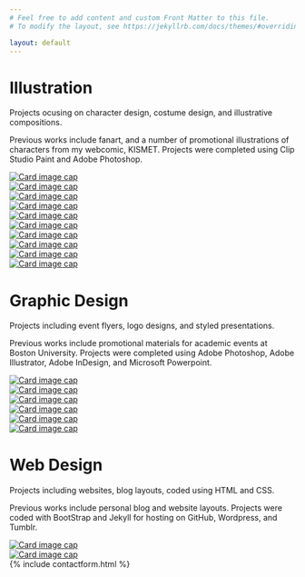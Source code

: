 ```yaml
---
# Feel free to add content and custom Front Matter to this file.
# To modify the layout, see https://jekyllrb.com/docs/themes/#overriding-theme-defaults

layout: default
---
```

<div class="container-fluid ml-0 mr-0 pl-0 pr-0 pb-0 mb-5" id="top-container-gallery">
    <div class="row"><a name="illustration"></a>
                <div class="card col-lg-6 col-12 align-bottom" id="gallery-heading">
                    <div id="gallery-heading-container">
                        <h1>Illustration</h1>
                        <p class="lead">Projects ocusing on character design, costume design, and illustrative compositions.</p>
                        <P>Previous works include fanart, and a number of promotional illustrations of characters from my webcomic, KISMET.  Projects were completed using Clip Studio Paint and Adobe Photoshop.</p>
                    </div>
                </div>
                <div class="card col-lg-3 col-6" id="gallery-frame">
                    <a href="/projects/Phaedra/"><img class="card-img-top" src="/assets/gallery1.png" alt="Card image cap"></a>
                </div>
                <div class="card col-lg-3 col-6" id="gallery-frame">
                    <a href="/projects/frozen/"><img class="card-img-top" src="/assets/gallery2.png" alt="Card image cap"></a>
                </div>
    </div>
    <div class="row">
            <div class="card col-lg-3 col-6" id="gallery-frame">
                <a href="/projects/tertia/"><img class="card-img-top" src="/assets/gallery3.png" alt="Card image cap"></a>
            </div>
            <div class="card col-lg-3 col-6" id="gallery-frame">
                <a href="/projects/DVA/"><img class="card-img-top" src="/assets/gallery4.png" alt="Card image cap"></a>
            </div>
            <div class="card col-lg-3 col-6" id="gallery-frame">
                <a href="/projects/smokinggun/"><img class="card-img-top" src="/assets/gallery17.png" alt="Card image cap"></a>
            </div>
            <div class="card col-lg-3 col-6" id="gallery-frame">
                <a href="/projects/Cullen/"><img class="card-img-top" src="/assets/gallery6.png" alt="Card image cap"></a>
            </div>
    </div>
    <div class="row">
            <div class="card col-lg-3 col-6" id="gallery-frame">
                <a href="/projects/Dal/"><img class="card-img-top" src="/assets/gallery10.png" alt="Card image cap"></a>
            </div>
            <div class="card col-lg-3 col-6" id="gallery-frame">
                <a href="/projects/cover/"><img class="card-img-top" src="/assets/gallery12.png" alt="Card image cap"></a>
            </div>
            <div class="card col-lg-3 col-6" id="gallery-frame">
                <a href="/projects/tarot/"><img class="card-img-top" src="/assets/gallery18.png" alt="Card image cap"></a>
            </div>
            <div class="card col-lg-3 col-6" id="gallery-frame">
                <a href="/projects/Decadence/"><img class="card-img-top" src="/assets/gallery15.png" alt="Card image cap"></a>
            </div>
    </div>
    <div class="row"><a name="graphicdesign"></a>
                <div class="card col-lg-6 col-12 align-bottom" id="gallery-heading">
                    <div id="gallery-heading-container">
                        <h1>Graphic Design</h1>
                        <p class="lead">Projects including event flyers, logo designs, and styled presentations.</p>
                        <P>Previous works include promotional materials for academic events at Boston University.  Projects were completed using Adobe Photoshop, Adobe Illustrator, Adobe InDesign, and Microsoft Powerpoint.</p>
                    </div>
                </div>
                <div class="card col-lg-3 col-6" id="gallery-frame">
                    <a href="/projects/brewhaha/"><img class="card-img-top" src="/assets/gallery5.png" alt="Card image cap"></a>
                </div>
                <div class="card col-lg-3 col-6" id="gallery-frame">
                    <a href="/projects/WS326/"><img class="card-img-top" src="/assets/gallery9.png" alt="Card image cap"></a>
                </div>
    </div>
    <div class="row">
            <div class="card col-lg-3 col-6" id="gallery-frame">
                <a href="/projects/changecontinuity/"><img class="card-img-top" src="/assets/gallery14.png" alt="Card image cap"></a>
            </div>
            <div class="card col-lg-3 col-6" id="gallery-frame">
                <a href="/projects/trubble/"><img class="card-img-top" src="/assets/gallery8.png" alt="Card image cap"></a>
            </div>
            <div class="card col-lg-3 col-6" id="gallery-frame">
                <a href="/projects/WS450/"><img class="card-img-top" src="/assets/gallery19.png" alt="Card image cap"></a>
            </div>
            <div class="card col-lg-3 col-6" id="gallery-frame">
                <a href="/projects/wgsbranding/"><img class="card-img-top" src="/assets/gallery13.png" alt="Card image cap"></a>
            </div>
    </div>
    <div class="row"><a name="webdesign"></a>
                <div class="card col-lg-6 col-12 align-bottom" id="gallery-heading">
                    <div id="gallery-heading-container">
                        <h1>Web Design</h1>
                        <p class="lead">Projects including websites, blog layouts, coded using HTML and CSS.</p>
                        <P>Previous works include personal blog and website layouts.  Projects were coded with BootStrap and Jekyll for hosting on GitHub, Wordpress, and Tumblr.</p>
                    </div>
                </div>
                <div class="card col-lg-3 col-6" id="gallery-frame">
                    <a href="/projects/tumblr/"><img class="card-img-top" src="/assets/gallery7.png" alt="Card image cap"></a>
                </div>
                <div class="card col-lg-3 col-6" id="gallery-frame">
                    <a href="/projects/wordpress/"><img class="card-img-top" src="/assets/gallery20.png" alt="Card image cap"></a>
                </div>
    </div>
</div>
{% include contactform.html %}
